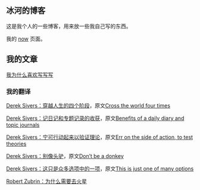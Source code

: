 ## 冰河的博客

这是我个人的一些博客，用来放一些我自己写的东西。

我的 [now](Blogs/../Articles/now.md) 页面。

## 我的文章
[我为什么喜欢写写写](Articles/我为什么喜欢写写写.md)

### 我的翻译
[Derek Sivers：穿越人生的四个阶段](Articles/Cross_the_world_four_times_en_cn.md)，原文[Cross the world four times](https://sivers.org/4)

[Derek Sivers：记日记和专题记录的收获](Articles/Benefits_of_a_daily_diary_and_topic_journals_en_cn.md)，原文[Benefits of a daily diary and topic journals](https://sivers.org/dj)

[Derek Sivers：宁可行动起来以验证理论](Articles/Err_on_the_side_of_action_to_test_theories_en_cn.md)，原文[Err on the side of action, to test theories](https://sivers.org/erra)

[Derek Sivers：别像头驴](Articles/Dont_be_a_donkey_en_cn.md)，原文[Don’t be a donkey](https://sivers.org/donkey)

[Derek Sivers：这只是众多选项中的一项](Articles/This_is_just_one_of_many_options_en_cn.md)，原文[This is just one of many options](https://sivers.org/more-than-one)

[Robert Zubrin：为什么需要去火星](Articles/Why_youre_going_to_mars_en_cn.md)
